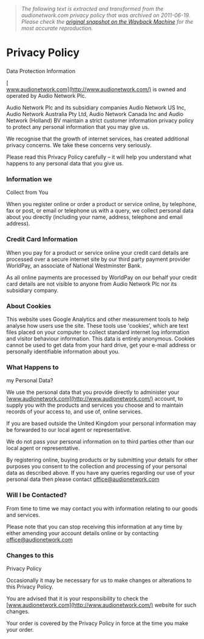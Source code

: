 > *The following text is extracted and transformed from the audionetwork.com privacy policy that was archived on 2011-06-19. Please check the [original snapshot on the Wayback Machine](https://web.archive.org/web/20110619195730id_/http%3A//www.audionetwork.com/content/uk/about-us/privacy-policy) for the most accurate reproduction.*

# Privacy Policy

###   
Data Protection Information

[  
www.audionetwork.com](http://www.audionetwork.com/) is owned and operated by Audio Network Plc.

Audio Network Plc and its subsidiary companies Audio Network US Inc, Audio Network Australia Pty Ltd, Audio Network Canada Inc and Audio Network (Holland) BV maintain a strict customer information privacy policy to protect any personal information that you may give us.

We recognise that the growth of internet services, has created additional privacy concerns. We take these concerns very seriously.

Please read this Privacy Policy carefully – it will help you understand what happens to any personal data that you give us.

### Information we  
Collect from You

When you register online or order a product or service online, by telephone, fax or post, or email or telephone us with a query, we collect personal data about you directly (including your name, address, telephone and email address).

### Credit Card Information

When you pay for a product or service online your credit card details are processed over a secure internet site by our third party payment provider WorldPay, an associate of National Westminster Bank.

As all online payments are processed by WorldPay on our behalf your credit card details are not visible to anyone from Audio Network Plc nor its subsidiary company.

### About Cookies

This website uses Google Analytics and other measurement tools to help analyse how users use the site. These tools use 'cookies', which are text files placed on your computer to collect standard internet log information and visitor behaviour information. This data is entirely anonymous. Cookies cannot be used to get data from your hard drive, get your e-mail address or personally identifiable information about you. 

### What Happens to   
my Personal Data?

We use the personal data that you provide directly to administer your  [www.audionetwork.com](http://www.audionetwork.com/) account, to supply you with the products and services you choose and to maintain records of your access to, and use of, online services. 

If you are based outside the United Kingdom your personal information may be forwarded to our local agent or representative. 

We do not pass your personal information on to third parties other than our local agent or representative.

By registering online, buying products or by submitting your details for other purposes you consent to the collection and processing of your personal data as described above. If you have any queries regarding our use of your personal data then please contact [office@audionetwork.com](mailto:office@audionetwork.com)

### Will I be Contacted?

From time to time we may contact you with information relating to our goods and services.

Please note that you can stop receiving this information at any time by either amending your account details online or by contacting [office@audionetwork.com](mailto:office@audionetwork.com)

### Changes to this   
Privacy Policy

Occasionally it may be necessary for us to make changes or alterations to this Privacy Policy.

You are advised that it is your responsibility to check the [www.audionetwork.com](http://www.audionetwork.com/) website for such changes.

Your order is covered by the Privacy Policy in force at the time you make your order.
